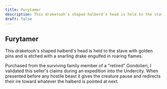 ```yaml
---
title: Furytamer
description: This draketooh's shaped halberd's head is held to the stave with golden pins and is etched with...
draft: false
---
```


## Furytamer

This draketooh's shaped halberd's head is held to the stave with golden pins and is etched with
a snarling drake engulfed in roaring flames.

Purchased from the surviving family member of a "retired" Gondolieri, I validated this seller's
claims during an expedition into the Undercity. When presented before any hostile beast it gives
the creature pause and redirects their ire toward whatever the halberd is pointed at next.
